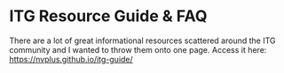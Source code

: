 
# ITG Resource Guide & FAQ

There are a lot of great informational resources scattered around the ITG community and I wanted to throw them onto one page.
Access it here: https://nvplus.github.io/itg-guide/
